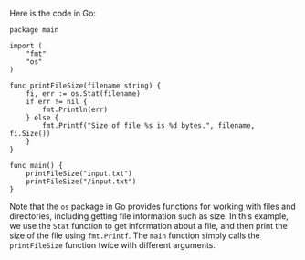 Here is the code in Go:
```
package main

import (
	"fmt"
	"os"
)

func printFileSize(filename string) {
	fi, err := os.Stat(filename)
	if err != nil {
		fmt.Println(err)
	} else {
		fmt.Printf("Size of file %s is %d bytes.", filename, fi.Size())
	}
}

func main() {
	printFileSize("input.txt")
	printFileSize("/input.txt")
}
```
Note that the `os` package in Go provides functions for working with files and directories, including getting file information such as size. In this example, we use the `Stat` function to get information about a file, and then print the size of the file using `fmt.Printf`. The `main` function simply calls the `printFileSize` function twice with different arguments.
